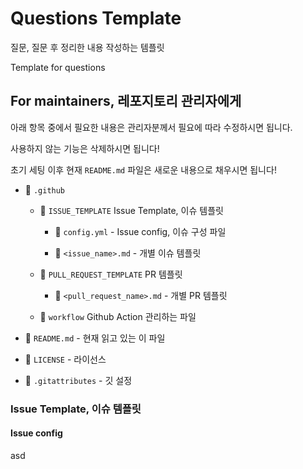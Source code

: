 # Questions Template

질문, 질문 후 정리한 내용 작성하는 템플릿

Template for questions

## For maintainers, 레포지토리 관리자에게

아래 항목 중에서 필요한 내용은 관리자분께서 필요에 따라 수정하시면 됩니다.

사용하지 않는 기능은 삭제하시면 됩니다!

초기 세팅 이후 현재 `README.md` 파일은 새로운 내용으로 채우시면 됩니다!

- 📁 `.github`

  - 📁 `ISSUE_TEMPLATE` Issue Template, 이슈 템플릿

    - 📜 `config.yml` - Issue config, 이슈 구성 파일

    - 📜 `<issue_name>.md` - 개별 이슈 템플릿

  - 📁 `PULL_REQUEST_TEMPLATE` PR 템플릿

    - 📜 `<pull_request_name>.md` - 개별 PR 템플릿

  - 📁 `workflow` Github Action 관리하는 파일

- 📜 `README.md` - 현재 읽고 있는 이 파일

- 📜 `LICENSE` - 라이선스

- 📜 `.gitattributes` - 깃 설정

### Issue Template, 이슈 템플릿

#### Issue config

asd
